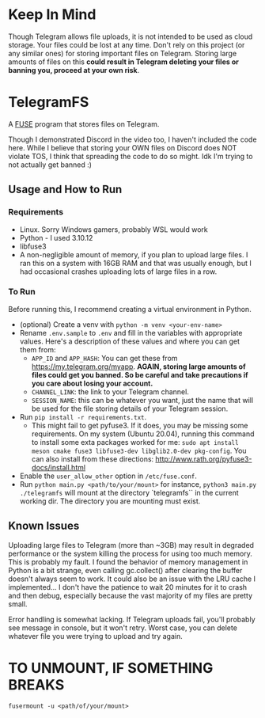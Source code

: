 # Keep In Mind
Though Telegram allows file uploads, it is not intended to be used as cloud storage. Your files could be lost at any time. Don't rely on this project (or any similar ones) for storing important files on Telegram. Storing large amounts of files on this **could result in Telegram deleting your files or banning you, proceed at your own risk**.

# TelegramFS
A [FUSE](https://en.wikipedia.org/wiki/Filesystem_in_Userspace) program that stores files on Telegram.

Though I demonstrated Discord in the video too, I haven't included the code here. While I believe that storing your OWN files on Discord does NOT violate TOS, I think that spreading the code to do so might. Idk I'm trying to not actually get banned :)

## Usage and How to Run
### Requirements
- Linux. Sorry Windows gamers, probably WSL would work
- Python - I used 3.10.12
- libfuse3
- A non-negligible amount of memory, if you plan to upload large files. I ran this on a system
with 16GB RAM and that was usually enough, but I had occasional crashes uploading lots of large files in a row.


### To Run
Before running this, I recommend creating a virtual environment in Python.

- (optional) Create a venv with `python -m venv <your-env-name>`
- Rename `.env.sample` to `.env` and fill in the variables with appropriate values. Here's a description of these values and where you can get them from:
    - `APP_ID` and `APP_HASH`: You can get these from https://my.telegram.org/myapp. **AGAIN, storing large amounts of files could get you banned. So be careful and take precautions if you care about losing your account.**
    - `CHANNEL_LINK`: the link to your Telegram channel.
    - `SESSION_NAME`: this can be whatever you want, just the name that will be used for the file storing details of your Telegram session.
- Run `pip install -r requirements.txt`.
    - This might fail to get pyfuse3. If it does, you may be missing some requirements. On my system (Ubuntu 20.04), running this command to install some exta packages worked for me:
    `sudo apt install meson cmake fuse3 libfuse3-dev libglib2.0-dev pkg-config`. You can also install from these directions: http://www.rath.org/pyfuse3-docs/install.html
- Enable the `user_allow_other` option in `/etc/fuse.conf`.
- Run `python main.py <path/to/your/mount>` for instance, `python3 main.py ./telegramfs` will mount at the directory `telegramfs`` in the current working dir. The directory you are mounting must exist.

## Known Issues
Uploading large files to Telegram (more than ~3GB) may result in degraded performance or the system
killing the process for using too much memory. This is probably my fault. I found the behavior of memory management in Python is a bit strange, even calling gc.collect() after clearing the buffer doesn't always seem to work. It could also be an issue with the LRU cache I implemented... I don't have the patience to wait 20 minutes for it to crash and then debug, especially because the vast majority of my files are pretty small.

Error handling is somewhat lacking. If Telegram uploads fail, you'll probably see message in console, but it won't retry. Worst case, you can delete whatever file you were trying to upload and try again.

# TO UNMOUNT, IF SOMETHING BREAKS
`fusermount -u <path/of/your/mount>`
